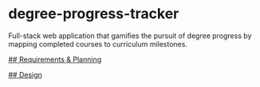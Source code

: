 # degree-progress-tracker
Full-stack web application that gamifies the pursuit of degree progress by mapping completed courses to curriculum milestones.


<a href="./RequirementsAndPlanning.md">## Requirements & Planning</a>

<a href="./Design.md">## Design</a>

